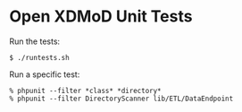 Open XDMoD Unit Tests
=====================

Run the tests:

    $ ./runtests.sh

Run a specific test:

    % phpunit --filter *class* *directory*
    % phpunit --filter DirectoryScanner lib/ETL/DataEndpoint
